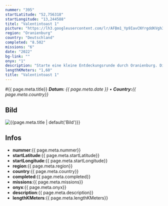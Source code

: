 ```yaml
---
nummer: "395"
startLatitude: "52,756318"
startLongitude: "13,244588"
titel: "Valentintoast 1"
picture: "https://lh3.googleusercontent.com/lr/AFBm1_Yp9IavCNYrgddKVgh3LKTloqoGJleCqgLSukBhrIyfc4fOYZ3N1vzqoEQFmY-OnYV0xYFhveelERt627dk-9cUVQul6yOMzyAWpxTi_9M8EGjt-mRHP56v2KkSAZzM5w44D49SCKfIQEZsiHG7d9xygjOUCnW7ucw1lq418F5IEebufxCpmr62z9LQ9slkqqmNATMYav6wpuWNzsVZKLOMMg8B1HK_3hmRj3UydMbH4zpOWDjsbMUyFHZqd55nalcUJiIjp02x4-W48UdJDcJ11Ek79zuDPj-a4xexcAE8un0NVhwhDAHCOqC5hOFaxcmjqQ1hfMvUlpKo_3MRn-gzQJcQUSHNPN9gvcNLcfnbtXXwsB1LkHKbInlXuB8eVy08VCh-yKGHzYKzmVWHmQ0LbM5mWiE8Hd8ocxY5wf9b1VxJ5jn4LhEM_tjmBWgmrCPsoteBvMaUktkE7jn-NPhGmh864Vc98X21fmq0HWRd-owxeNgEsCRpw5hI43CNg6hlCPa06BAlZtyBCx2vGUSl9OFDDKnlRVcSwHl5ySKejmU94BYi6jLh9JPxYtxGAMKxf-P-lJH7Qtk9WSoex9KQI5Qlo0LMoAMkcvDjbScw6lGd7i3MbzFOYnbGzlFhNMY6ArnwYpXJMHJJvKSnR_aG5FBmxQ5e2y8sbswd0YB2BfPSLs-KOkBwLa8HKmzQV9o9Us-Z84876XPuHGuraWW8P-mZ0wfKShzexblhr76jxhvNLZXib0m1nvvzwccCqxqCV-7brsCqSOW5nrFrG2cxYR-ztbo0-1MuZcE9skGzPqDIV0phAqZ36XYwMUryCZAhVASAn1--IU4T8fKKDnBzaatwsgI45ews"
region: "Oranienburg"
country: "Deutschland"
completed: "8.502"
missions: "6"
date: "2022"
bg-link: ""
onyx: "1"
description: "Starte eine kleine Entdeckungsrunde durch Oranienburg. Die Runde startet und endet in der Bernauer Straße."
lengthKMeters: "1,60"
title: "Valentintoast 1"
---
```


#{{ page.meta.title}}
_**Datum:** {{ page.meta.date }} • **Country:**{{ page.meta.country}}_

## Bild
![{{page.meta.title | default('Bild')}}]({{page.meta.picture}})

## Infos
- **nummer**:{{ page.meta.nummer}}
- **startLatitude**:{{ page.meta.startLatitude}}
- **startLongitude**:{{ page.meta.startLongitude}}
- **region**:{{ page.meta.region}}
- **country**:{{ page.meta.country}}
- **completed**:{{ page.meta.completed}}
- **missions**:{{ page.meta.missions}}
- **onyx**:{{ page.meta.onyx}}
- **description**:{{ page.meta.description}}
- **lengthKMeters**:{{ page.meta.lengthKMeters}}

